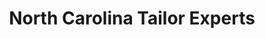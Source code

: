 ---
title: "North Carolina Tailor Experts"
url: /holly-springs/north-carolina-tailor-experts/
shop: clothes
---